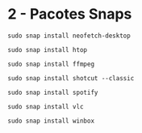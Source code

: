 # 2 - Pacotes Snaps

```
sudo snap install neofetch-desktop
```

```
sudo snap install htop
```

```
sudo snap install ffmpeg
```

```
sudo snap install shotcut --classic
```

```
sudo snap install spotify
```

```
sudo snap install vlc
```

```
sudo snap install winbox
```